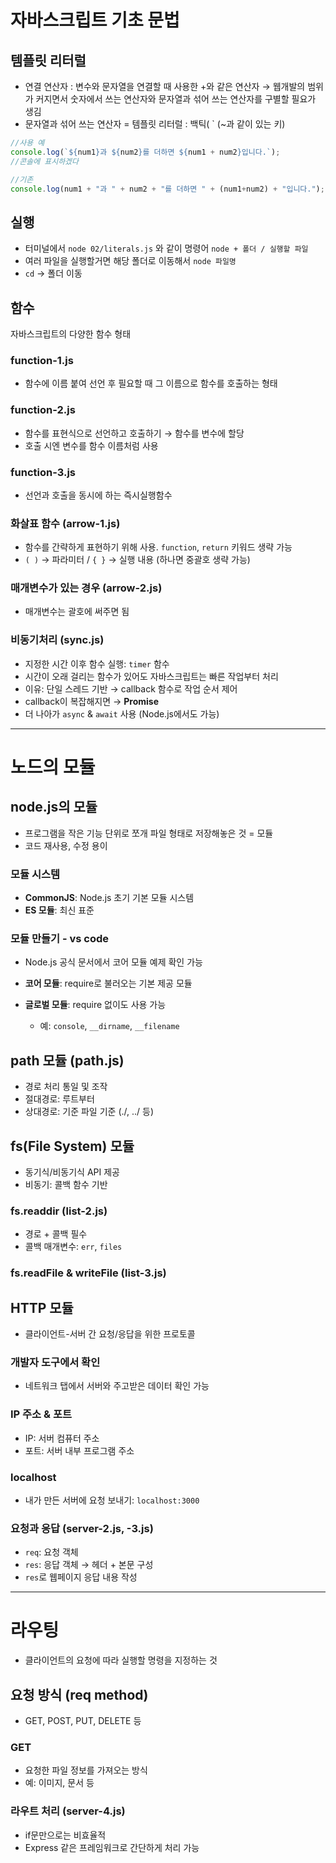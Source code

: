 
# 자바스크립트 기초 문법

## 템플릿 리터럴

- 연결 연산자 : 변수와 문자열을 연결할 때 사용한 +와 같은 연산자 → 웹개발의 범위가 커지면서 숫자에서 쓰는 연산자와 문자열과 섞어 쓰는 연산자를 구별할 필요가 생김
- 문자열과 섞어 쓰는 연산자 = 템플릿 리터럴 : 백틱( \` (~과 같이 있는 키)

```javascript
//사용 예
console.log(`${num1}과 ${num2}를 더하면 ${num1 + num2}입니다.`);
//콘솔에 표시하겠다

//기존
console.log(num1 + "과 " + num2 + "를 더하면 " + (num1+num2) + "입니다.");
```

## 실행

- 터미널에서 `node 02/literals.js` 와 같이 명령어 `node + 폴더 / 실행할 파일`
- 여러 파일을 실행할거면 해당 폴더로 이동해서 `node 파일명`
- `cd` → 폴더 이동

## 함수

자바스크립트의 다양한 함수 형태

### function-1.js
- 함수에 이름 붙여 선언 후 필요할 때 그 이름으로 함수를 호출하는 형태

### function-2.js
- 함수를 표현식으로 선언하고 호출하기 → 함수를 변수에 할당
- 호출 시엔 변수를 함수 이름처럼 사용

### function-3.js
- 선언과 호출을 동시에 하는 즉시실행함수

### 화살표 함수 (arrow-1.js)
- 함수를 간략하게 표현하기 위해 사용. `function`, `return` 키워드 생략 가능
- `( )` → 파라미터 / `{ }` → 실행 내용 (하나면 중괄호 생략 가능)

### 매개변수가 있는 경우 (arrow-2.js)
- 매개변수는 괄호에 써주면 됨

### 비동기처리 (sync.js)
- 지정한 시간 이후 함수 실행: `timer` 함수
- 시간이 오래 걸리는 함수가 있어도 자바스크립트는 빠른 작업부터 처리
- 이유: 단일 스레드 기반 → callback 함수로 작업 순서 제어
- callback이 복잡해지면 → **Promise**
- 더 나아가 `async` & `await` 사용 (Node.js에서도 가능)

---

# 노드의 모듈

## node.js의 모듈

- 프로그램을 작은 기능 단위로 쪼개 파일 형태로 저장해놓은 것 = 모듈
- 코드 재사용, 수정 용이

### 모듈 시스템

- **CommonJS**: Node.js 초기 기본 모듈 시스템
- **ES 모듈**: 최신 표준

### 모듈 만들기 - vs code
- Node.js 공식 문서에서 코어 모듈 예제 확인 가능

- **코어 모듈**: require로 불러오는 기본 제공 모듈
- **글로벌 모듈**: require 없이도 사용 가능
  - 예: `console`, `__dirname`, `__filename`

## path 모듈 (path.js)

- 경로 처리 통일 및 조작
- 절대경로: 루트부터
- 상대경로: 기준 파일 기준 (./, ../ 등)

## fs(File System) 모듈

- 동기식/비동기식 API 제공
- 비동기: 콜백 함수 기반

### fs.readdir (list-2.js)

- 경로 + 콜백 필수
- 콜백 매개변수: `err`, `files`

### fs.readFile & writeFile (list-3.js)

## HTTP 모듈

- 클라이언트-서버 간 요청/응답을 위한 프로토콜

### 개발자 도구에서 확인

- 네트워크 탭에서 서버와 주고받은 데이터 확인 가능

### IP 주소 & 포트

- IP: 서버 컴퓨터 주소
- 포트: 서버 내부 프로그램 주소

### localhost

- 내가 만든 서버에 요청 보내기: `localhost:3000`

### 요청과 응답 (server-2.js, -3.js)

- `req`: 요청 객체
- `res`: 응답 객체 → 헤더 + 본문 구성
- `res`로 웹페이지 응답 내용 작성

---

# 라우팅

- 클라이언트의 요청에 따라 실행할 명령을 지정하는 것

## 요청 방식 (req method)

- GET, POST, PUT, DELETE 등

### GET

- 요청한 파일 정보를 가져오는 방식
- 예: 이미지, 문서 등

### 라우트 처리 (server-4.js)

- if문만으로는 비효율적
- Express 같은 프레임워크로 간단하게 처리 가능


